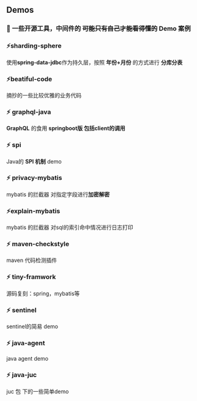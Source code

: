 ## Demos  
### 🍔 一些开源工具，中间件的 ~~可能只有自己才能看得懂的~~ **Demo 案例**

### :zap:**sharding-sphere**  
使用**spring-data-jdbc**作为持久层，按照 **年份+月份** 的方式进行 **分库分表**

### :zap:**beatiful-code**
摘抄的一些比较优雅的业务代码

### :zap: **graphql-java**
**GraphQL** 的食用 **springboot版 包括client的调用**

### :zap: spi
Java的 **SPI 机制** demo

### :zap: privacy-mybatis
mybatis 的拦截器 对指定字段进行**加密解密**


### :zap:**explain-mybatis**
mybatis 的拦截器 对sql的索引命中情况进行日志打印

### :zap: maven-checkstyle
maven 代码检测插件

### :zap: tiny-framwork
源码复刻：spring，mybatis等

### :zap: sentinel
sentinel的简易 demo

### :zap: java-agent
java agent demo

### :zap: java-juc
juc 包 下的一些简单demo

